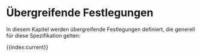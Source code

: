 # Übergreifende Festlegungen

In diesem Kapitel werden übergreifende Festlegungen definiert, die generell für diese Spezifikation gelten:

{{index:current}}
